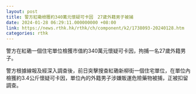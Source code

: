 ```yaml
---
layout: post
title: 警方紅磡檢獲約340萬元懷疑可卡因　27歲外籍男子被捕
date: 2024-01-28 06:29:11.000000000 +08:00
link: https://news.rthk.hk/rthk/ch/component/k2/1738093-20240128.htm
categories: rthk
---
```


警方在紅磡一個住宅單位檢獲市值約340萬元懷疑可卡因，拘捕一名27歲外籍男子。

警方根據線報及經深入調查後，前日突擊搜查紅磡新柳街一個住宅單位，在單位內檢獲約3.4公斤懷疑可卡因，單位內的外籍男子涉嫌販運危險藥物被捕，正被扣留調查。
